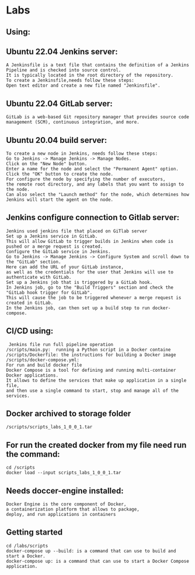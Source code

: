 # Labs

## Using: 
## Ubuntu 22.04 Jenkins server:
	A Jenkinsfile is a text file that contains the definition of a Jenkins Pipeline and is checked into source control. 
	It is typically located in the root directory of the repository.
	To create a Jenkinsfile,needs follow these steps:
	Open text editor and create a new file named "Jenkinsfile".
## Ubuntu 22.04 GitLab server:
	GitLab is a web-based Git repository manager that provides source code management (SCM), continuous integration, and more.
## Ubuntu 20.04 build server:
	To create a new node in Jenkins, needs follow these steps:
	Go to Jenkins -> Manage Jenkins -> Manage Nodes.
	Click on the "New Node" button.
	Enter a name for the node and select the "Permanent Agent" option.
	Click the "OK" button to create the node.
	For configure the node by specifying the number of executors, 
	the remote root directory, and any labels that you want to assign to the node. 
	Can also select the "Launch method" for the node, which determines how Jenkins will start the agent on the node.
   
## Jenkins configure connection to Gitlab server: 
	Jenkins used jenkins file that placed on GiTlab server
	Set up a Jenkins service in GitLab. 
	This will allow GitLab to trigger builds in Jenkins when code is pushed or a merge request is created.
	Configure the GitLab service in Jenkins. 
	Go to Jenkins -> Manage Jenkins -> Configure System and scroll down to the "GitLab" section. 
	Here can add the URL of your GitLab instance, 
	as well as the credentials for the user that Jenkins will use to authenticate with GitLab.
	Set up a Jenkins job that is triggered by a GitLab hook. 
	In Jenkins job, go to the "Build Triggers" section and check the "GitLab hook trigger for GitLab". 
	This will cause the job to be triggered whenever a merge request is created in GitLab.
	In the Jenkins job, can then set up a build step to run docker-compose.

## CI/CD using:
     Jenkins file run full pipeline operation
	/scripts/main.py:  running a Python script in a Docker containe
	/scripts/Dockerfile: the instructions for building a Docker image
	/scripts/docker-compose.yml: 
	For run and build docker file
	Docker Compose is a tool for defining and running multi-container Docker applications. 
	It allows to define the services that make up application in a single file, 
	and then use a single command to start, stop and manage all of the services.
## Docker archived to storage folder 
	/scripts/scripts_labs_1_0_0_1.tar
## For run the created docker from my file need run the command:
	cd /scripts
	docker load --input scripts_labs_1_0_0_1.tar
 
## Needs doccer-engine installed:
	Docker Engine is the core component of Docker, 
	a containerization platform that allows to package, 
	deploy, and run applications in containers
## Getting started
	cd /labs/scripts
	docker-compose up --build: is a command that can use to build and start a Docker. 
	docker-compose up: is a command that can use to start a Docker Compose application.
